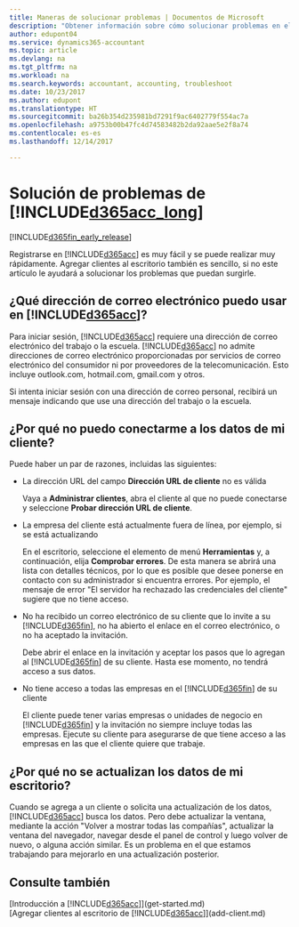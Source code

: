 ```yaml
---
title: Maneras de solucionar problemas | Documentos de Microsoft
description: "Obtener información sobre cómo solucionar problemas en el Accountant Hub de Dynamics 365."
author: edupont04
ms.service: dynamics365-accountant
ms.topic: article
ms.devlang: na
ms.tgt_pltfrm: na
ms.workload: na
ms.search.keywords: accountant, accounting, troubleshoot
ms.date: 10/23/2017
ms.author: edupont
ms.translationtype: HT
ms.sourcegitcommit: ba26b354d235981bd7291f9ac6402779f554ac7a
ms.openlocfilehash: a9753b00b47fc4d74583482b2da92aae5e2f8a74
ms.contentlocale: es-es
ms.lasthandoff: 12/14/2017

---
```

# <a name="troubleshooting-included365acclongincludesd365acclongmdmd"></a>Solución de problemas de [!INCLUDE[d365acc_long](includes/d365acc_long_md.md)]
[!INCLUDE[d365fin_early_release](includes/d365fin_early_release.md.md)]

Registrarse en [!INCLUDE[d365acc](includes/d365acc_md.md)] es muy fácil y se puede realizar muy rápidamente. Agregar clientes al escritorio también es sencillo, si no este artículo le ayudará a solucionar los problemas que puedan surgirle.

## <a name="what-email-address-can-i-use-with-included365accincludesd365accmdmd"></a>¿Qué dirección de correo electrónico puedo usar en [!INCLUDE[d365acc](includes/d365acc_md.md)]?
Para iniciar sesión, [!INCLUDE[d365acc](includes/d365acc_md.md)] requiere una dirección de correo electrónico del trabajo o la escuela. [!INCLUDE[d365acc](includes/d365acc_md.md)] no admite direcciones de correo electrónico proporcionadas por servicios de correo electrónico del consumidor ni por proveedores de la telecomunicación. Esto incluye outlook.com, hotmail.com, gmail.com y otros.  

Si intenta iniciar sesión con una dirección de correo personal, recibirá un mensaje indicando que use una dirección del trabajo o la escuela.  

## <a name="why-cant-i-connect-to-my-clients-data"></a>¿Por qué no puedo conectarme a los datos de mi cliente?
Puede haber un par de razones, incluidas las siguientes:

- La dirección URL del campo **Dirección URL de cliente** no es válida  

  Vaya a **Administrar clientes**, abra el cliente al que no puede conectarse y seleccione **Probar dirección URL de cliente**.  
- La empresa del cliente está actualmente fuera de línea, por ejemplo, si se está actualizando

  En el escritorio, seleccione el elemento de menú **Herramientas** y, a continuación, elija **Comprobar errores**. De esta manera se abrirá una lista con detalles técnicos, por lo que es posible que desee ponerse en contacto con su administrador si encuentra errores. Por ejemplo, el mensaje de error "El servidor ha rechazado las credenciales del cliente" sugiere que no tiene acceso.  
- No ha recibido un correo electrónico de su cliente que lo invite a su [!INCLUDE[d365fin](includes/d365fin_md.md)], no ha abierto el enlace en el correo electrónico, o no ha aceptado la invitación.

  Debe abrir el enlace en la invitación y aceptar los pasos que lo agregan al [!INCLUDE[d365fin](includes/d365fin_md.md)] de su cliente. Hasta ese momento, no tendrá acceso a sus datos.  
- No tiene acceso a todas las empresas en el [!INCLUDE[d365fin](includes/d365fin_md.md)] de su cliente

  El cliente puede tener varias empresas o unidades de negocio en [!INCLUDE[d365fin](includes/d365fin_md.md)] y la invitación no siempre incluye todas las empresas. Ejecute su cliente para asegurarse de que tiene acceso a las empresas en las que el cliente quiere que trabaje.  

## <a name="why-doesnt-the-data-refresh-in-my-dashboard"></a>¿Por qué no se actualizan los datos de mi escritorio?
Cuando se agrega a un cliente o solicita una actualización de los datos, [!INCLUDE[d365acc](includes/d365acc_md.md)] busca los datos. Pero debe actualizar la ventana, mediante la acción "Volver a mostrar todas las compañías", actualizar la ventana del navegador, navegar desde el panel de control y luego volver de nuevo, o alguna acción similar. Es un problema en el que estamos trabajando para mejorarlo en una actualización posterior.  

## <a name="see-also"></a>Consulte también
[Introducción a [!INCLUDE[d365acc](includes/d365acc_md.md)]](get-started.md)  
[Agregar clientes al escritorio de [!INCLUDE[d365acc](includes/d365acc_md.md)]](add-client.md)  

